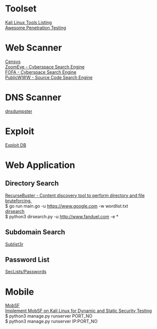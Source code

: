 # Toolset  
[Kali Linux Tools Listing](https://tools.kali.org/tools-listing)  
[Awesome Penetration Testing](https://github.com/enaqx/awesome-pentest)  

# Web Scanner  
[Censys](https://censys.io/)  
[ZoomEye - Cyberspace Search Engine](https://www.zoomeye.org/)  
[FOFA - Cyberspace Search Engine](https://fofa.so/)  
[PublicWWW - Source Code Search Engine](https://publicwww.com/)  

# DNS Scanner
[dnsdumpster](https://dnsdumpster.com/)

# Exploit
[Exploit DB](https://www.exploit-db.com/)

# Web Application  
## Directory Search
[RecurseBuster - Content discovery tool to perform directory and file bruteforcing.](https://github.com/c-sto/recursebuster)  
  $ go run main.go -u https://www.google.com -w wordlist.txt  
[dirsearch](https://github.com/maurosoria/dirsearch)  
  $ python3 dirsearch.py -u http://www.fanduel.com -e *  
## Subdomain Search  
[Sublist3r](https://github.com/aboul3la/Sublist3r)  

## Password List  
[SecLists/Passwords](https://github.com/danielmiessler/SecLists/tree/master/Passwords)  

# Mobile  
[MobSF](https://github.com/MobSF/Mobile-Security-Framework-MobSF)  
  [Implement MobSF on Kali Linux for Dynamic and Static Security Testing](https://qualibrate.com/blog/quality-assurance/implement-mobsf-on-kali-linux/)  
  $ python3 manage.py runserver PORT_NO  
  $ python3 manage.py runserver IP:PORT_NO  
  
